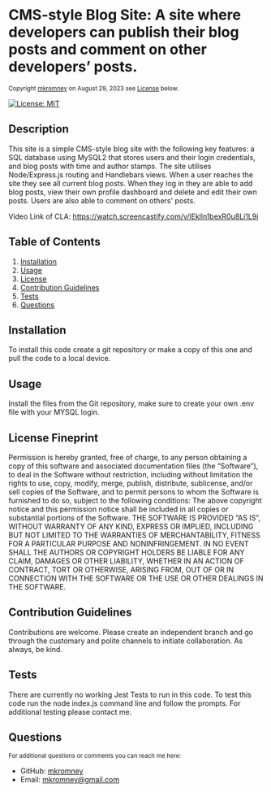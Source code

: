 
<a id="README.md"></a> 
# CMS-style Blog Site: A site where developers can publish their blog posts and comment on other developers’ posts.
<small>Copyright [mkromney](https://github.com/mkromney) on August 29, 2023 see [License](#license) below.</small>

[![License: MIT](https://img.shields.io/badge/License-MIT-yellow.svg)](https://opensource.org/licenses/MIT)

## Description
This site is a simple CMS-style blog site with the following key features: a SQL database using MySQL2 that stores users and their login credentials, and blog posts with time and author stamps. The site utilises Node/Express.js routing and Handlebars views. When a user reaches the site they see all current blog posts. When they log in they are able to add blog posts, view their own profile dashboard and delete and edit their own posts. Users are also able to comment on others' posts. 

Video Link of CLA:
https://watch.screencastify.com/v/lEklln1bexR0u8Li1L9i


## Table of Contents
1. [Installation](#installation)
2. [Usage](#usage)
3. [License](#license)
4. [Contribution Guidelines](#contribution)
5. [Tests](#tests)
6. [Questions](#questions)

## Installation
To install this code create a git repository or make a copy of this one and pull the code to a local device. 

## Usage
Install the files from the Git repository, make sure to create your own .env file with your MYSQL login.   

## License Fineprint
Permission is hereby granted, free of charge, to any person obtaining a copy of this software and associated documentation files (the “Software”), to deal in the Software without restriction, including without limitation the rights to use, copy, modify, merge, publish, distribute, sublicense, and/or sell copies of the Software, and to permit persons to whom the Software is furnished to do so, subject to the following conditions: The above copyright notice and this permission notice shall be included in all copies or substantial portions of the Software. THE SOFTWARE IS PROVIDED “AS IS”, WITHOUT WARRANTY OF ANY KIND, EXPRESS OR IMPLIED, INCLUDING BUT NOT LIMITED TO THE WARRANTIES OF MERCHANTABILITY, FITNESS FOR A PARTICULAR PURPOSE AND NONINFRINGEMENT. IN NO EVENT SHALL THE AUTHORS OR COPYRIGHT HOLDERS BE LIABLE FOR ANY CLAIM, DAMAGES OR OTHER LIABILITY, WHETHER IN AN ACTION OF CONTRACT, TORT OR OTHERWISE, ARISING FROM, OUT OF OR IN CONNECTION WITH THE SOFTWARE OR THE USE OR OTHER DEALINGS IN THE SOFTWARE.

## Contribution Guidelines
Contributions are welcome. Please create an independent branch and go through the customary and polite channels to initiate collaboration. As always, be kind. 

## Tests
There are currently no working Jest Tests to run in this code. To test this code run the node index.js command line and follow the prompts. For additional testing please contact me. 

## Questions
<small>For additional questions or comments you can reach me here:</small>

- GitHub: [mkromney](https://github.com/mkromney)
- Email: [mkromney@gmail.com](mailto:mkromney@gmail.com)

